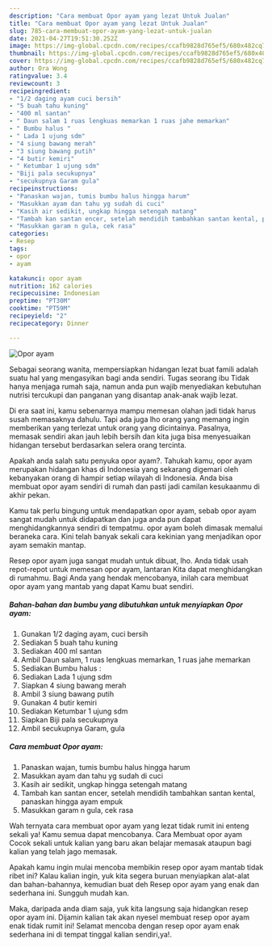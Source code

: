```yaml
---
description: "Cara membuat Opor ayam yang lezat Untuk Jualan"
title: "Cara membuat Opor ayam yang lezat Untuk Jualan"
slug: 785-cara-membuat-opor-ayam-yang-lezat-untuk-jualan
date: 2021-04-27T19:51:30.252Z
image: https://img-global.cpcdn.com/recipes/ccafb9828d765ef5/680x482cq70/opor-ayam-foto-resep-utama.jpg
thumbnail: https://img-global.cpcdn.com/recipes/ccafb9828d765ef5/680x482cq70/opor-ayam-foto-resep-utama.jpg
cover: https://img-global.cpcdn.com/recipes/ccafb9828d765ef5/680x482cq70/opor-ayam-foto-resep-utama.jpg
author: Ora Wong
ratingvalue: 3.4
reviewcount: 3
recipeingredient:
- "1/2 daging ayam cuci bersih"
- "5 buah tahu kuning"
- "400 ml santan"
- " Daun salam 1 ruas lengkuas memarkan 1 ruas jahe memarkan"
- " Bumbu halus "
- " Lada 1 ujung sdm"
- "4 siung bawang merah"
- "3 siung bawang putih"
- "4 butir kemiri"
- " Ketumbar 1 ujung sdm"
- "Biji pala secukupnya"
- "secukupnya Garam gula"
recipeinstructions:
- "Panaskan wajan, tumis bumbu halus hingga harum"
- "Masukkan ayam dan tahu yg sudah di cuci"
- "Kasih air sedikit, ungkap hingga setengah matang"
- "Tambah kan santan encer, setelah mendidih tambahkan santan kental, panaskan hingga ayam empuk"
- "Masukkan garam n gula, cek rasa"
categories:
- Resep
tags:
- opor
- ayam

katakunci: opor ayam 
nutrition: 162 calories
recipecuisine: Indonesian
preptime: "PT30M"
cooktime: "PT59M"
recipeyield: "2"
recipecategory: Dinner

---
```



![Opor ayam](https://img-global.cpcdn.com/recipes/ccafb9828d765ef5/680x482cq70/opor-ayam-foto-resep-utama.jpg)

Sebagai seorang wanita, mempersiapkan hidangan lezat buat famili adalah suatu hal yang mengasyikan bagi anda sendiri. Tugas seorang ibu Tidak hanya menjaga rumah saja, namun anda pun wajib menyediakan kebutuhan nutrisi tercukupi dan panganan yang disantap anak-anak wajib lezat.

Di era  saat ini, kamu sebenarnya mampu memesan olahan jadi tidak harus susah memasaknya dahulu. Tapi ada juga lho orang yang memang ingin memberikan yang terlezat untuk orang yang dicintainya. Pasalnya, memasak sendiri akan jauh lebih bersih dan kita juga bisa menyesuaikan hidangan tersebut berdasarkan selera orang tercinta. 



Apakah anda salah satu penyuka opor ayam?. Tahukah kamu, opor ayam merupakan hidangan khas di Indonesia yang sekarang digemari oleh kebanyakan orang di hampir setiap wilayah di Indonesia. Anda bisa membuat opor ayam sendiri di rumah dan pasti jadi camilan kesukaanmu di akhir pekan.

Kamu tak perlu bingung untuk mendapatkan opor ayam, sebab opor ayam sangat mudah untuk didapatkan dan juga anda pun dapat menghidangkannya sendiri di tempatmu. opor ayam boleh dimasak memalui beraneka cara. Kini telah banyak sekali cara kekinian yang menjadikan opor ayam semakin mantap.

Resep opor ayam juga sangat mudah untuk dibuat, lho. Anda tidak usah repot-repot untuk memesan opor ayam, lantaran Kita dapat menghidangkan di rumahmu. Bagi Anda yang hendak mencobanya, inilah cara membuat opor ayam yang mantab yang dapat Kamu buat sendiri.

<!--inarticleads1-->

##### Bahan-bahan dan bumbu yang dibutuhkan untuk menyiapkan Opor ayam:

1. Gunakan 1/2 daging ayam, cuci bersih
1. Sediakan 5 buah tahu kuning
1. Sediakan 400 ml santan
1. Ambil  Daun salam, 1 ruas lengkuas memarkan, 1 ruas jahe memarkan
1. Sediakan  Bumbu halus :
1. Sediakan  Lada 1 ujung sdm
1. Siapkan 4 siung bawang merah
1. Ambil 3 siung bawang putih
1. Gunakan 4 butir kemiri
1. Sediakan  Ketumbar 1 ujung sdm
1. Siapkan Biji pala secukupnya
1. Ambil secukupnya Garam, gula




<!--inarticleads2-->

##### Cara membuat Opor ayam:

1. Panaskan wajan, tumis bumbu halus hingga harum
1. Masukkan ayam dan tahu yg sudah di cuci
1. Kasih air sedikit, ungkap hingga setengah matang
1. Tambah kan santan encer, setelah mendidih tambahkan santan kental, panaskan hingga ayam empuk
1. Masukkan garam n gula, cek rasa




Wah ternyata cara membuat opor ayam yang lezat tidak rumit ini enteng sekali ya! Kamu semua dapat mencobanya. Cara Membuat opor ayam Cocok sekali untuk kalian yang baru akan belajar memasak ataupun bagi kalian yang telah jago memasak.

Apakah kamu ingin mulai mencoba membikin resep opor ayam mantab tidak ribet ini? Kalau kalian ingin, yuk kita segera buruan menyiapkan alat-alat dan bahan-bahannya, kemudian buat deh Resep opor ayam yang enak dan sederhana ini. Sungguh mudah kan. 

Maka, daripada anda diam saja, yuk kita langsung saja hidangkan resep opor ayam ini. Dijamin kalian tak akan nyesel membuat resep opor ayam enak tidak rumit ini! Selamat mencoba dengan resep opor ayam enak sederhana ini di tempat tinggal kalian sendiri,ya!.

